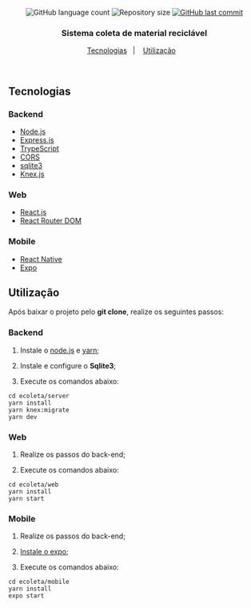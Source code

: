 <p align="center">
  <img alt="GitHub language count" src="https://img.shields.io/github/languages/count/CodeAkio/Ecoleta">

  <img alt="Repository size" src="https://img.shields.io/github/repo-size/CodeAkio/Ecoleta">

  <a href="https://github.com/Rocketseat/semana-omnistack-10/commits/master">
    <img alt="GitHub last commit" src="https://img.shields.io/github/last-commit/CodeAkio/Ecoleta">
  </a>
</p>

<h3 align="center">
  Sistema coleta de material reciclável
</h3>

<p align="center">
  <a href="#tecnologias">Tecnologias</a>&nbsp;&nbsp;&nbsp;|&nbsp;&nbsp;&nbsp;
  <a href="#utilização">Utilização</a>&nbsp;&nbsp;&nbsp;
</p>

<br>

## Tecnologias

### Backend

* [Node.js](https://nodejs.org/pt-br/)
* [Express.js](https://www.npmjs.com/package/express)
* [TrypeScript](https://www.npmjs.com/package/typescript)
* [CORS](https://www.npmjs.com/package/cors)
* [sqlite3](https://www.npmjs.com/package/sqlite3)
* [Knex.js](https://www.npmjs.com/package/knex)

### Web

* [React.js](https://reactjs.org/)
* [React Router DOM](https://www.npmjs.com/package/react-router-dom)

### Mobile

* [React Native](https://reactnative.dev/)
* [Expo](https://expo.io/)

## Utilização

Após baixar o projeto pelo **git clone**, realize os seguintes passos:

### Backend

1. Instale o [node.js](https://nodejs.org/en/download/) e [yarn](https://classic.yarnpkg.com/pt-BR/docs/install/);

2. Instale e configure o **Sqlite3**;

3. Execute os comandos abaixo:

```console
cd ecoleta/server
yarn install
yarn knex:migrate
yarn dev
```

### Web

1. Realize os passos do back-end;

2. Execute os comandos abaixo:

```console
cd ecoleta/web
yarn install
yarn start
```

### Mobile

1. Realize os passos do back-end;

2. [Instale o expo](https://expo.io/learn);

3. Execute os comandos abaixo:

```console
cd ecoleta/mobile
yarn install
expo start
```